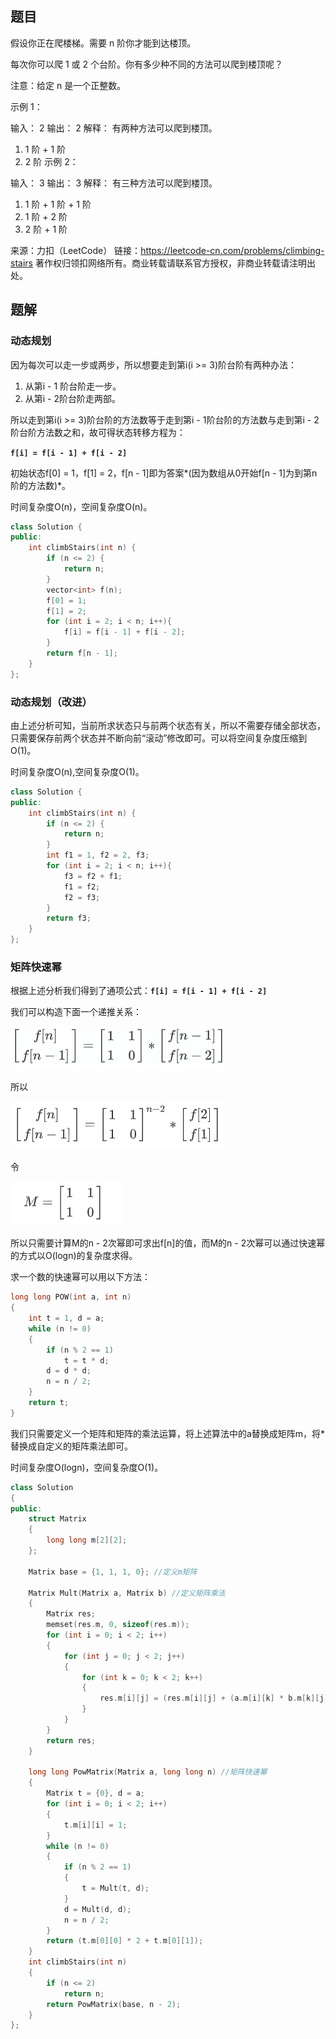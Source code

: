 ## 题目

假设你正在爬楼梯。需要 n 阶你才能到达楼顶。

每次你可以爬 1 或 2 个台阶。你有多少种不同的方法可以爬到楼顶呢？

注意：给定 n 是一个正整数。

示例 1：

输入： 2
输出： 2
解释： 有两种方法可以爬到楼顶。
1.  1 阶 + 1 阶
2.  2 阶
示例 2：

输入： 3
输出： 3
解释： 有三种方法可以爬到楼顶。
1.  1 阶 + 1 阶 + 1 阶
2.  1 阶 + 2 阶
3.  2 阶 + 1 阶

来源：力扣（LeetCode）
链接：https://leetcode-cn.com/problems/climbing-stairs
著作权归领扣网络所有。商业转载请联系官方授权，非商业转载请注明出处。

## 题解

### 动态规划

因为每次可以走一步或两步，所以想要走到第i(i >= 3)阶台阶有两种办法：

1. 从第i - 1 阶台阶走一步。
2. 从第i - 2阶台阶走两部。

所以走到第i(i >= 3)阶台阶的方法数等于走到第i - 1阶台阶的方法数与走到第i - 2阶台阶方法数之和，故可得状态转移方程为：

**`f[i] = f[i - 1] + f[i - 2]`**

初始状态f[0] = 1，f[1] = 2，f[n - 1]即为答案*(因为数组从0开始f[n - 1]为到第n阶的方法数)*。

时间复杂度O(n)，空间复杂度O(n)。

```c++
class Solution {
public:
    int climbStairs(int n) {
        if (n <= 2) {
            return n;
        }
        vector<int> f(n);
        f[0] = 1;
        f[1] = 2;
        for (int i = 2; i < n; i++){
            f[i] = f[i - 1] + f[i - 2];
        }
        return f[n - 1];
    }
};
```

### 动态规划（改进）

由上述分析可知，当前所求状态只与前两个状态有关，所以不需要存储全部状态，只需要保存前两个状态并不断向前“滚动”修改即可。可以将空间复杂度压缩到O(1)。

时间复杂度O(n),空间复杂度O(1)。

```c++
class Solution {
public:
    int climbStairs(int n) {
        if (n <= 2) {
            return n;
        }
        int f1 = 1, f2 = 2, f3;
        for (int i = 2; i < n; i++){
            f3 = f2 + f1;
            f1 = f2;
            f2 = f3;
        }
        return f3;
    }
};
```

### 矩阵快速幂

根据上述分析我们得到了通项公式：**`f[i] = f[i - 1] + f[i - 2]`**

我们可以构造下面一个递推关系：

![3.png](picture/70/1.png)

所以

![3.png](picture/70/2.png)

令

![3.png](picture/70/3.png)

所以只需要计算M的n - 2次幂即可求出f[n]的值，而M的n - 2次幂可以通过快速幂的方式以O(logn)的复杂度求得。

求一个数的快速幂可以用以下方法：

```c++
long long POW(int a, int n)
{
    int t = 1, d = a;
    while (n != 0)
    {
        if (n % 2 == 1)
            t = t * d;
        d = d * d;
        n = n / 2;
    }
    return t;
}
```

我们只需要定义一个矩阵和矩阵的乘法运算，将上述算法中的a替换成矩阵m，将*替换成自定义的矩阵乘法即可。

时间复杂度O(logn)，空间复杂度O(1)。

```c++
class Solution
{
public:
    struct Matrix
    {
        long long m[2][2];
    };

    Matrix base = {1, 1, 1, 0}; //定义m矩阵

    Matrix Mult(Matrix a, Matrix b) //定义矩阵乘法
    {
        Matrix res;
        memset(res.m, 0, sizeof(res.m));
        for (int i = 0; i < 2; i++)
        {
            for (int j = 0; j < 2; j++)
            {
                for (int k = 0; k < 2; k++)
                {
                    res.m[i][j] = (res.m[i][j] + (a.m[i][k] * b.m[k][j]));
                }
            }
        }
        return res;
    }

    long long PowMatrix(Matrix a, long long n) //矩阵快速幂
    {
        Matrix t = {0}, d = a;
        for (int i = 0; i < 2; i++)
        {
            t.m[i][i] = 1;
        }
        while (n != 0)
        {
            if (n % 2 == 1)
            {
                t = Mult(t, d);
            }
            d = Mult(d, d);
            n = n / 2;
        }
        return (t.m[0][0] * 2 + t.m[0][1]);
    }
    int climbStairs(int n)
    {
        if (n <= 2)
            return n;
        return PowMatrix(base, n - 2);
    }
};
```



